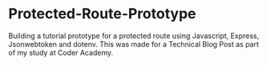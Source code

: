 # Protected-Route-Prototype
Building a tutorial prototype for a protected route using Javascript, Express, Jsonwebtoken and dotenv. This was made for a Technical Blog Post as part of my study at Coder Academy. 
